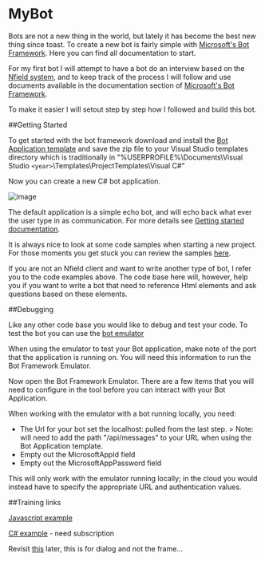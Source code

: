 # MyBot

Bots are not a new thing in the world, but lately it has become the best new thing since toast. To create a new bot is fairly simple with [Microsoft's Bot Framework](https://dev.botframework.com/). Here you can find all documentation to start.

For my first bot I will attempt to have a bot do an interview based on the [Nfield system](http://niposoftware.com/), and to keep track of the process I will follow and use documents available in the documentation section of [Microsoft's Bot Framework](https://dev.botframework.com/).

To make it easier I will setout step by step how I followed and build this bot.

##Getting Started

To get started with the bot framework download and install the [Bot Application template](http://aka.ms/bf-bc-vstemplate) and save the zip file to your Visual Studio templates directory which is traditionally in "%USERPROFILE%\Documents\Visual Studio `<year>`\Templates\ProjectTemplates\Visual C#\"

Now you can create a new C# bot application. 

![image](https://cloud.githubusercontent.com/assets/17876815/23705293/69fe7ec8-0409-11e7-8eb4-be8fc0b06116.png)

The default application is a simple echo bot, and will echo back what ever the user type in as communication. For more details see [Getting started documentation](https://docs.botframework.com/en-us/csharp/builder/sdkreference/).

It is always nice to look at some code samples when starting a new project. For those moments you get stuck you can review the samples [here](https://github.com/Microsoft/BotBuilder/tree/master/CSharp).

If you are not an Nfield client and want to write another type of bot, I refer you to the code examples above. The code base here will, however, help you if you want to write a bot that need to reference Html elements and ask questions based on these elements.

##Debugging

Like any other code base you would like to debug and test your code. To test the bot you can use the [bot emulator](https://aka.ms/bf-bc-emulator)

When using the emulator to test your Bot application, make note of the port that the application is running on. You will need this information to run the Bot Framework Emulator.

Now open the Bot Framework Emulator. There are a few items that you will need to configure in the tool before you can interact with your Bot Application.

When working with the emulator with a bot running locally, you need:

 - The Url for your bot set the localhost:<port> pulled from the last step. > Note: will need to add the path "/api/messages" to your URL when using the Bot Application template.
 - Empty out the MicrosoftAppId field
 - Empty out the MicrosoftAppPassword field
 
This will only work with the emulator running locally; in the cloud you would instead have to specify the appropriate URL and authentication values.


##Training links

[Javascript example](https://mva.microsoft.com/en-US/training-courses/getting-started-with-bots-16759?l=2zTAb2HyC_3504668937)

[C# example](https://www.pluralsight.com/courses/microsoft-bot-framework-getting-started) - need subscription



Revisit [this](https://docs.botframework.com/en-us/csharp/builder/sdkreference/dialogs.html) later, this is for dialog and not the frame...

